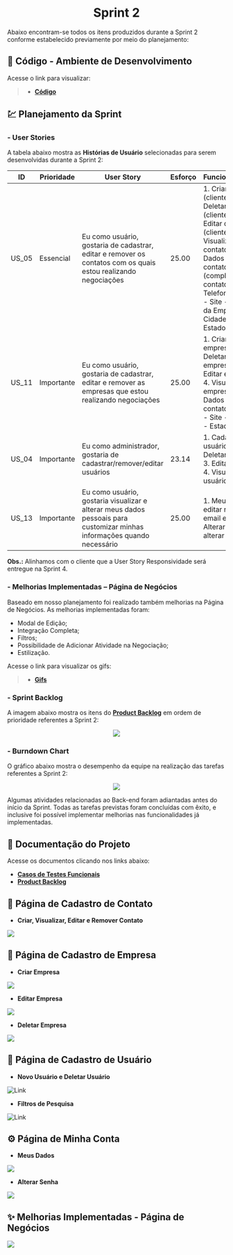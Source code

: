 <h1 align="center"> 
  Sprint 2
</h1>

Abaixo encontram-se todos os itens produzidos durante a Sprint 2 conforme estabelecido previamente por meio do planejamento: 

## 📃 Código - Ambiente de Desenvolvimento 

Acesse o link para visualizar:

> * [__Código__](https://github.com/vinicius-hso/api-sem3-target-crm/tree/development)

## 💹 Planejamento da Sprint

### - User Stories

A tabela abaixo mostra as __Histórias de Usuário__ selecionadas para serem desenvolvidas durante a Sprint 2:

| ID     | Prioridade | User Story                       | Esforço                              | Funcionalidades                      |
| -------| ---------- | -------------------------------- | ------------------------------------ | ------------------------------------ |
| US_05  | Essencial  | Eu como usuário, gostaria de cadastrar, editar e remover os contatos com os quais estou realizando negociações | 25.00 | 1. Criar contato (cliente); 2. Deletar contato (cliente); 3. Editar contato (cliente); 4. Visualizar contatos; 5. Dados do contato: - Nome (completo) do contato - Telefone - Email - Site - Nome da Empresa - Cidade - Estado. | 
| US_11  | Importante  | Eu como usuário, gostaria de cadastrar, editar e remover as empresas que estou realizando negociações  | 25.00 | 1. Criar empresa; 2. Deletar empresa; 3. Editar empresa; 4. Visualizar empresa; 5. Dados do contato: - Nome - Site - Cidade - Estado - País. |
| US_04  | Importante | Eu como administrador, gostaria de cadastrar/remover/editar usuários | 23.14 | 1. Cadastrar usuário; 2. Deletar usuário; 3. Editar usuário; 4. Visualizar usuário; |
| US_13  | Importante | Eu como usuário, gostaria visualizar e alterar meus dados pessoais para customizar minhas informações quando necessário | 25.00 | 1. Meus dados: editar nome, email e foto; 2. Alterar senha: alterar senha; |

__Obs.:__ Alinhamos com o cliente que a User Story Responsividade será entregue na Sprint 4.

### - Melhorias Implementadas – Página de Negócios
Baseado em nosso planejamento foi realizado também melhorias na Página de Negócios. As melhorias implementadas foram: 
*	Modal de Edição;
*	Integração Completa;
*	Filtros;
*	Possibilidade de Adicionar Atividade na Negociação;
*	 Estilização. 

Acesse o link para visualizar os gifs:
>  * [__Gifs__](https://github.com/vinicius-hso/api-sem3-target-crm/blob/Sprint-2/README.md#-p%C3%A1gina-de-cadastro--remo%C3%A7%C3%A3o-de-contato)

### - Sprint Backlog

A imagem abaixo mostra os itens do [__Product Backlog__](https://github.com/vinicius-hso/api-sem3-target-crm/blob/Sprint-2/Documentation/product-backlog-target-sprint2.pdf) em ordem de prioridade referentes a Sprint 2:

<p align="center">
  <img src=https://github.com/vinicius-hso/api-sem3-target-crm/blob/Sprint-2/Images/sprint2-backlog.png/></p>

### - Burndown Chart

O gráfico abaixo mostra o desempenho da equipe na realização das tarefas referentes a Sprint 2:

<p align="center">
  <img src=https://github.com/vinicius-hso/api-sem3-target-crm/blob/Sprint-2/Images/Burndown_S2.png/></p>
  
  Algumas atividades relacionadas ao Back-end foram adiantadas antes do início da Sprint. Todas as tarefas previstas foram concluídas com êxito, e inclusive foi possível implementar melhorias nas funcionalidades já implementadas.
   
## 📂 Documentação do Projeto

Acesse os documentos clicando nos links abaixo:

* [__Casos de Testes Funcionais__](https://github.com/vinicius-hso/api-sem3-target-crm/tree/Sprint-2/Documentation/Tests-BDD)
* [__Product Backlog__](https://github.com/vinicius-hso/api-sem3-target-crm/blob/Sprint-2/Documentation/product-backlog-target-sprint2.pdf)


## 👤 Página de Cadastro de Contato

* __Criar, Visualizar, Editar e Remover Contato__

![](https://github.com/vinicius-hso/api-sem3-target-crm/blob/Sprint-2/Documentation/Tests-BDD/gifs/contacts.gif)

## 💼 Página de Cadastro de Empresa

* __Criar Empresa__

![](https://github.com/vinicius-hso/api-sem3-target-crm/blob/Sprint-2/Documentation/Tests-BDD/gifs/create-company.gif)

* __Editar Empresa__

![](https://github.com/vinicius-hso/api-sem3-target-crm/blob/Sprint-2/Documentation/Tests-BDD/gifs/update-company.gif)

* __Deletar Empresa__

![](https://github.com/vinicius-hso/api-sem3-target-crm/blob/Sprint-2/Documentation/Tests-BDD/gifs/delete-company.gif)

## 👥 Página de Cadastro de Usuário

* __Novo Usuário e Deletar Usuário__

![Link](https://github.com/vinicius-hso/api-sem3-target-crm/blob/Sprint-2/Documentation/Tests-BDD/gifs/new%20user_delete%20user.gif)

* __Filtros de Pesquisa__

![Link](https://github.com/vinicius-hso/api-sem3-target-crm/blob/Sprint-2/Documentation/Tests-BDD/gifs/search_filters.gif)

## ⚙️ Página de Minha Conta

* __Meus Dados__

![](https://github.com/vinicius-hso/api-sem3-target-crm/blob/Sprint-2/Documentation/Tests-BDD/gifs/update-info-profile.gif)

* __Alterar Senha__

![](https://github.com/vinicius-hso/api-sem3-target-crm/blob/Sprint-2/Documentation/Tests-BDD/gifs/update-password.gif)

## ✨ Melhorias Implementadas - Página de Negócios

![](https://github.com/vinicius-hso/api-sem3-target-crm/blob/Sprint-2/Images/deals-page.gif)
